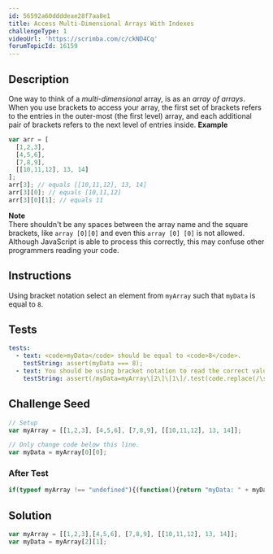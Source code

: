 ```yaml
---
id: 56592a60ddddeae28f7aa8e1
title: Access Multi-Dimensional Arrays With Indexes
challengeType: 1
videoUrl: 'https://scrimba.com/c/ckND4Cq'
forumTopicId: 16159
---
```


## Description
<section id='description'>
One way to think of a <dfn>multi-dimensional</dfn> array, is as an <em>array of arrays</em>. When you use brackets to access your array, the first set of brackets refers to the entries in the outer-most (the first level) array, and each additional pair of brackets refers to the next level of entries inside.
<strong>Example</strong>

```js
var arr = [
  [1,2,3],
  [4,5,6],
  [7,8,9],
  [[10,11,12], 13, 14]
];
arr[3]; // equals [[10,11,12], 13, 14]
arr[3][0]; // equals [10,11,12]
arr[3][0][1]; // equals 11
```

<strong>Note</strong><br>There shouldn't be any spaces between the array name and the square brackets, like <code>array&nbsp;[0][0]</code> and even this <code>array&nbsp;[0]&nbsp;[0]</code> is not allowed. Although JavaScript is able to process this correctly, this may confuse other programmers reading your code.
</section>

## Instructions
<section id='instructions'>
Using bracket notation select an element from <code>myArray</code> such that <code>myData</code> is equal to <code>8</code>.
</section>

## Tests
<section id='tests'>

```yml
tests:
  - text: <code>myData</code> should be equal to <code>8</code>.
    testString: assert(myData === 8);
  - text: You should be using bracket notation to read the correct value from <code>myArray</code>.
    testString: assert(/myData=myArray\[2\]\[1\]/.test(code.replace(/\s/g, '')));

```

</section>

## Challenge Seed
<section id='challengeSeed'>

<div id='js-seed'>

```js
// Setup
var myArray = [[1,2,3], [4,5,6], [7,8,9], [[10,11,12], 13, 14]];

// Only change code below this line.
var myData = myArray[0][0];

```

</div>


### After Test
<div id='js-teardown'>

```js
if(typeof myArray !== "undefined"){(function(){return "myData: " + myData + " myArray: " + JSON.stringify(myArray);})();}
```

</div>

</section>

## Solution
<section id='solution'>


```js
var myArray = [[1,2,3],[4,5,6], [7,8,9], [[10,11,12], 13, 14]];
var myData = myArray[2][1];
```

</section>

